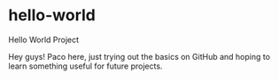 # hello-world
Hello World Project

Hey guys! Paco here, just trying out the basics on GitHub and hoping to learn something useful for future projects. 
